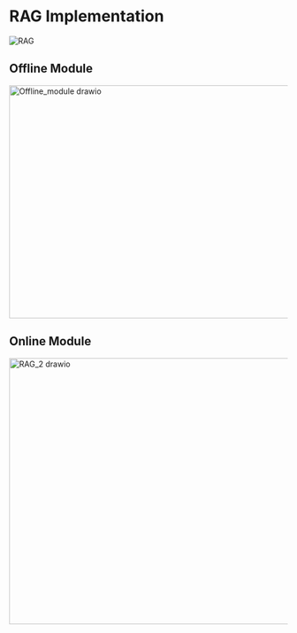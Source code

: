 # RAG Implementation

![RAG](https://github.com/user-attachments/assets/86b66724-5369-4d0d-97c8-e7069cdce048)

## Offline Module

<img width="581" height="421" alt="Offline_module drawio" src="https://github.com/user-attachments/assets/bca29c59-b281-4dac-acbb-a29c8c6c8343" />


## Online Module

<img width="601" height="481" alt="RAG_2 drawio" src="https://github.com/user-attachments/assets/ac6c25b2-67d0-4760-976d-90a03fe02fe0" />

